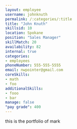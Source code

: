 ```yaml
--- 
layout: employee 
username: johnknuth
permalink: /:categories/:title 
title: "John Knuth" 
skillsid: 10 
location: Spokane
position: "Sales Manager"
skillMatch: 20
availability: 82
internal: true
categories: 
- employees
phoneNumber: 555-555-5555 
email: nwpointer@gmail.com
coreSkills:
- math 
- foo
additionalSkills:
- fooo
- bar
manage: false
"pay grade": 400
---
```


this is the portfolio of mark